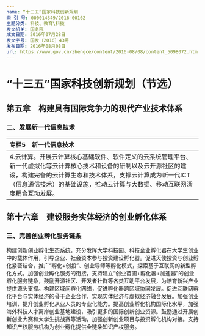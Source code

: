 ```yaml
---
name: “十三五”国家科技创新规划
索 引 号: 000014349/2016-00162
主题分类: 科技、教育\科技
发文机关: 国务院
成文日期: 2016年07月28日
发文字号: 国发〔2016〕43号
发布日期: 2016年08月08日
url: https://www.gov.cn/zhengce/content/2016-08/08/content_5098072.htm
---
```


# “十三五”国家科技创新规划（节选）

## 第五章　构建具有国际竞争力的现代产业技术体系

### 二、发展新一代信息技术

| 专栏5　新一代信息技术 |
| :--- |
| 4.云计算。开展云计算核心基础软件、软件定义的云系统管理平台、新一代虚拟化等云计算核心技术和设备的研制以及云开源社区的建设，构建完备的云计算生态和技术体系，支撑云计算成为新一代ICT（信息通信技术）的基础设施，推动云计算与大数据、移动互联网深度耦合互动发展。 |

## 第十六章　建设服务实体经济的创业孵化体系

###  三、完善创业孵化服务链条

构建创新创业孵化生态系统，充分发挥大学科技园、科技企业孵化器在大学生创业中的载体作用，引导企业、社会资本参与投资建设孵化器。促进天使投资与创业孵化紧密结合，推广“孵化+创投”、创业导师等孵化模式，探索基于互联网的新型孵化方式。加强创业孵化服务的衔接，支持建立“创业苗圃+孵化器+加速器”的创业孵化服务链条，鼓励开源社区、开发者社群等各类互助平台发展，为培育新兴产业提供源头支撑。构建区域间孵化网络，促进孵化器跨区域协同发展。促进互联网孵化平台与实体经济的骨干企业合作，实现实体经济与虚拟经济融合发展。加强创业培训，提升创业孵化从业人员的专业化能力。提高创业孵化机构国际化水平，加强海外科技人才离岸创业基地建设，吸引更多的国际创新创业资源。鼓励通过开展创新创业大赛和大学生挑战赛等活动，加强创新创业项目与投资孵化机构对接。支持知识产权服务机构为创业孵化提供全链条知识产权服务。
